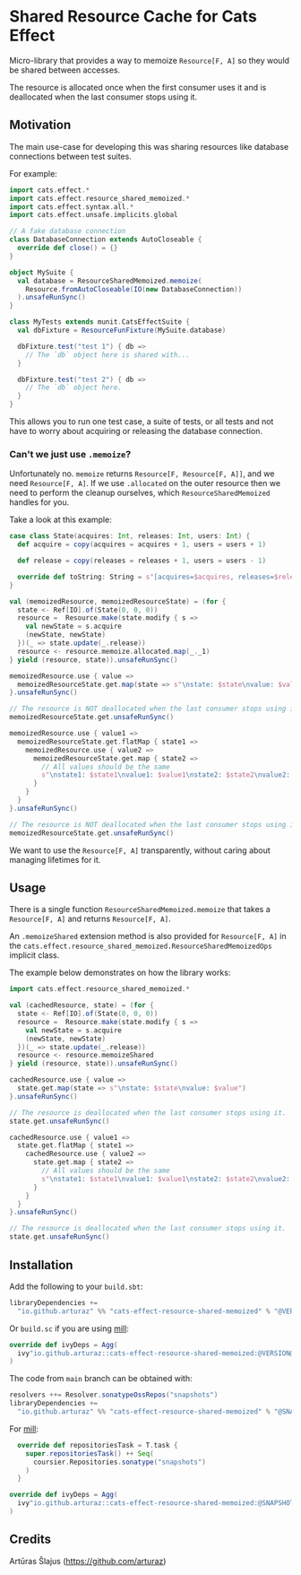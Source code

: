 # Shared Resource Cache for Cats Effect

Micro-library that provides a way to memoize `Resource[F, A]` so they would be shared between accesses.

The resource is allocated once when the first consumer uses it and is deallocated when the last consumer stops
using it.

## Motivation

The main use-case for developing this was sharing resources like database connections between test suites.

For example:
```scala mdoc
import cats.effect.*
import cats.effect.resource_shared_memoized.*
import cats.effect.syntax.all.*
import cats.effect.unsafe.implicits.global

// A fake database connection
class DatabaseConnection extends AutoCloseable {
  override def close() = {} 
}

object MySuite {
  val database = ResourceSharedMemoized.memoize(
    Resource.fromAutoCloseable(IO(new DatabaseConnection))
  ).unsafeRunSync()
}

class MyTests extends munit.CatsEffectSuite {
  val dbFixture = ResourceFunFixture(MySuite.database)

  dbFixture.test("test 1") { db =>
    // The `db` object here is shared with...
  }

  dbFixture.test("test 2") { db =>
    // The `db` object here. 
  }
}
```

This allows you to run one test case, a suite of tests, or all tests and not have to worry about acquiring or releasing 
the database connection.

### Can't we just use `.memoize`?

Unfortunately no. `memoize` returns `Resource[F, Resource[F, A]]`, and we need `Resource[F, A]`. If we use
`.allocated` on the outer resource then we need to perform the cleanup ourselves, which `ResourceSharedMemoized`
handles for you.

Take a look at this example:
```scala mdoc
case class State(acquires: Int, releases: Int, users: Int) {
  def acquire = copy(acquires = acquires + 1, users = users + 1)

  def release = copy(releases = releases + 1, users = users - 1)

  override def toString: String = s"[acquires=$acquires, releases=$releases, users=$users]"
}

val (memoizedResource, memoizedResourceState) = (for {
  state <- Ref[IO].of(State(0, 0, 0))
  resource =  Resource.make(state.modify { s =>
    val newState = s.acquire
    (newState, newState)
  })(_ => state.update(_.release))
  resource <- resource.memoize.allocated.map(_._1)
} yield (resource, state)).unsafeRunSync()

memoizedResource.use { value =>
  memoizedResourceState.get.map(state => s"\nstate: $state\nvalue: $value")
}.unsafeRunSync()

// The resource is NOT deallocated when the last consumer stops using it.
memoizedResourceState.get.unsafeRunSync()

memoizedResource.use { value1 =>
  memoizedResourceState.get.flatMap { state1 =>
    memoizedResource.use { value2 =>
      memoizedResourceState.get.map { state2 =>
        // All values should be the same
        s"\nstate1: $state1\nvalue1: $value1\nstate2: $state2\nvalue2: $value2"
      }
    }
  }
}.unsafeRunSync()

// The resource is NOT deallocated when the last consumer stops using it.
memoizedResourceState.get.unsafeRunSync()
```

We want to use the `Resource[F, A]` transparently, without caring about managing lifetimes for it.

## Usage

There is a single function `ResourceSharedMemoized.memoize` that takes a `Resource[F, A]` and returns `Resource[F, A]`.

An `.memoizeShared` extension method is also provided for `Resource[F, A]` in the 
`cats.effect.resource_shared_memoized.ResourceSharedMemoizedOps` implicit class.

The example below demonstrates on how the library works:

```scala mdoc
import cats.effect.resource_shared_memoized.*

val (cachedResource, state) = (for {
  state <- Ref[IO].of(State(0, 0, 0))
  resource =  Resource.make(state.modify { s =>
    val newState = s.acquire
    (newState, newState)
  })(_ => state.update(_.release))
  resource <- resource.memoizeShared
} yield (resource, state)).unsafeRunSync()

cachedResource.use { value =>
  state.get.map(state => s"\nstate: $state\nvalue: $value")
}.unsafeRunSync()

// The resource is deallocated when the last consumer stops using it.
state.get.unsafeRunSync()

cachedResource.use { value1 =>
  state.get.flatMap { state1 =>
    cachedResource.use { value2 =>
      state.get.map { state2 =>
        // All values should be the same
        s"\nstate1: $state1\nvalue1: $value1\nstate2: $state2\nvalue2: $value2"
      }
    }
  }
}.unsafeRunSync()

// The resource is deallocated when the last consumer stops using it.
state.get.unsafeRunSync()
```

## Installation

Add the following to your `build.sbt`:

```scala
libraryDependencies += 
  "io.github.arturaz" %% "cats-effect-resource-shared-memoized" % "@VERSION@"
```

Or `build.sc` if you are using [mill](https://mill-build.com):

```scala
override def ivyDeps = Agg(
  ivy"io.github.arturaz::cats-effect-resource-shared-memoized:@VERSION@"
)
```

The code from `main` branch can be obtained with:
```scala
resolvers ++= Resolver.sonatypeOssRepos("snapshots")
libraryDependencies += 
  "io.github.arturaz" %% "cats-effect-resource-shared-memoized" % "@SNAPSHOT_VERSION@"
```

For [mill](https://mill-build.com):
```scala
  override def repositoriesTask = T.task {
    super.repositoriesTask() ++ Seq(
      coursier.Repositories.sonatype("snapshots")
    )
  }

override def ivyDeps = Agg(
  ivy"io.github.arturaz::cats-effect-resource-shared-memoized:@SNAPSHOT_VERSION@"
)
```

## Credits

Artūras Šlajus (https://github.com/arturaz)